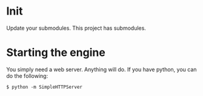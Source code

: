 # Init

Update your submodules. This project has submodules.

# Starting the engine

You simply need a web server. Anything will do. If you have python, you can do
the following:

~~~~nocode
$ python -m SimpleHTTPServer
~~~~
